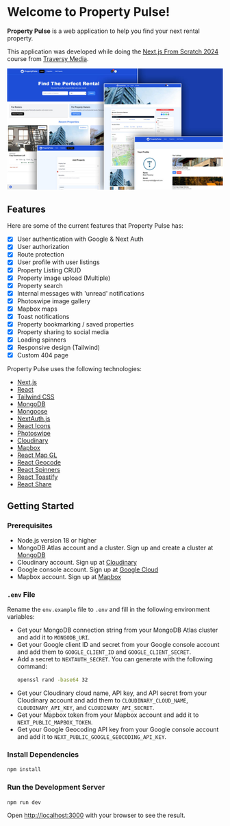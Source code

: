 # Welcome to Property Pulse!

**Property Pulse** is a web application to help you find your next rental property.

This application was developed while doing the [Next.js From Scratch 2024](https://www.udemy.com/course/nextjs-from-scratch/) course from [Traversy Media](https://www.traversymedia.com/).

<img src="/public/images/screen.jpg" />

## Features

Here are some of the current features that Property Pulse has:

-   [x] User authentication with Google & Next Auth
-   [x] User authorization
-   [x] Route protection
-   [x] User profile with user listings
-   [x] Property Listing CRUD
-   [x] Property image upload (Multiple)
-   [x] Property search
-   [x] Internal messages with 'unread' notifications
-   [x] Photoswipe image gallery
-   [x] Mapbox maps
-   [x] Toast notifications
-   [x] Property bookmarking / saved properties
-   [x] Property sharing to social media
-   [x] Loading spinners
-   [x] Responsive design (Tailwind)
-   [x] Custom 404 page

Property Pulse uses the following technologies:

-   [Next.js](https://nextjs.org/)
-   [React](https://reactjs.org/)
-   [Tailwind CSS](https://tailwindcss.com/)
-   [MongoDB](https://www.mongodb.com/)
-   [Mongoose](https://mongoosejs.com/)
-   [NextAuth.js](https://next-auth.js.org/)
-   [React Icons](https://react-icons.github.io/react-icons/)
-   [Photoswipe](https://photoswipe.com/)
-   [Cloudinary](https://cloudinary.com/)
-   [Mapbox](https://www.mapbox.com/)
-   [React Map GL](https://visgl.github.io/react-map-gl/)
-   [React Geocode](https://www.npmjs.com/package/react-geocode)
-   [React Spinners](https://www.npmjs.com/package/react-spinners)
-   [React Toastify](https://fkhadra.github.io/react-toastify/)
-   [React Share](https://www.npmjs.com/package/react-share)

## Getting Started

### Prerequisites

-   Node.js version 18 or higher
-   MongoDB Atlas account and a cluster. Sign up and create a cluster at [MongoDB](https://www.mongodb.com/)
-   Cloudinary account. Sign up at [Cloudinary](https://cloudinary.com/)
-   Google console account. Sign up at [Google Cloud](https://console.cloud.google.com/)
-   Mapbox account. Sign up at [Mapbox](https://www.mapbox.com/)

### `.env` File

Rename the `env.example` file to `.env` and fill in the following environment variables:

-   Get your MongoDB connection string from your MongoDB Atlas cluster and add it to `MONGODB_URI`.
-   Get your Google client ID and secret from your Google console account and add them to `GOOGLE_CLIENT_ID` and `GOOGLE_CLIENT_SECRET`.
-   Add a secret to `NEXTAUTH_SECRET`. You can generate with the following command:
    ```bash
    openssl rand -base64 32
    ```
-   Get your Cloudinary cloud name, API key, and API secret from your Cloudinary account and add them to `CLOUDINARY_CLOUD_NAME`, `CLOUDINARY_API_KEY`, and `CLOUDINARY_API_SECRET`.
-   Get your Mapbox token from your Mapbox account and add it to `NEXT_PUBLIC_MAPBOX_TOKEN`.
-   Get your Google Geocoding API key from your Google console account and add it to `NEXT_PUBLIC_GOOGLE_GEOCODING_API_KEY`.

### Install Dependencies

```bash
npm install
```

### Run the Development Server

```bash
npm run dev
```

Open [http://localhost:3000](http://localhost:3000) with your browser to see the result.
